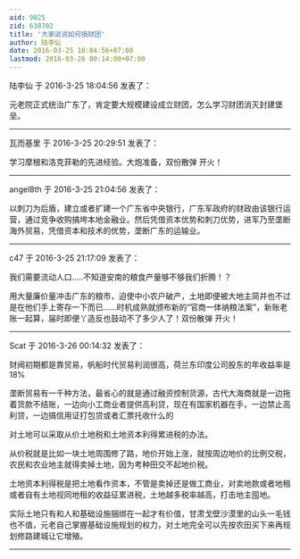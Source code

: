 ```yaml
---
aid: 9025
zid: 638702
title: '大家说说如何搞财团'
author: 陆李仙
date: 2016-03-25 18:04:56+07:00
lastmod: 2016-03-26 00:14:00+07:00
---
```


陆李仙 于 2016-3-25 18:04:56 发表了：

元老院正式统治广东了，肯定要大规模建设成立财团，怎么学习财团消灭封建堡垒。

---------

瓦而基里 于 2016-3-25 20:29:51 发表了：

学习摩根和洛克菲勒的先进经验。大炮准备，双份散弹 开火！

---------

angel8th 于 2016-3-25 21:04:56 发表了：

以刺刀为后盾，建立或者扩建一个广东省中央银行，广东军政府的财政由该银行运营，通过竞争收购搞垮本地金融业。然后凭借资本优势和刺刀优势，进军乃至垄断海外贸易，凭借资本和技术的优势，垄断广东的运输业。

---------

c47 于 2016-3-25 21:17:09 发表了：

我们需要流动人口.....不知道安南的粮食产量够不够我们折腾！？

用大量廉价量冲击广东的粮市，迫使中小农户破产，土地即便被大地主简并也不过是在他们手上寄存一下而已......时机成熟就颁布新的“官商一体纳粮法案”，新账老账一起算，届时即便丫造反也鼓动不了多少人了！双份散弹 开火！

---------

Scat 于 2016-3-26 00:14:32 发表了：

财阀初期都是靠贸易，帆船时代贸易利润很高，荷兰东印度公司股东的年收益率是18%

垄断贸易有一千种方法，最省心的就是通过融资控制货源，古代大海商就是一边拖着货款不结账，一边向小工商业者提供高利贷，现在有国家机器在手，一边禁止高利贷，一边搞信用证打包贷或者汇票托收什么的

对土地可以采取从价土地税和土地资本利得累进税的办法。

从价税就是比如一块土地周围修了路，地价开始上涨，就按周边地价的比例交税，农民和农业地主就得卖掉土地，因为考种田交不起地价税。

土地资本利得税是把土地看作资本，不管是卖掉还是做工商业，对卖地款或者地租或者自有土地视同地租的收益征累进税，土地越多税率越高，打击地主囤地。

实际土地只有和人和基础设施捆绑在一起才有价值，甘肃戈壁沙漠里的山头一毛钱也不值，元老自己掌握基础设施规划的权力，对土地完全可以先按农田买下来再规划修路建城让它增殖。

---------

